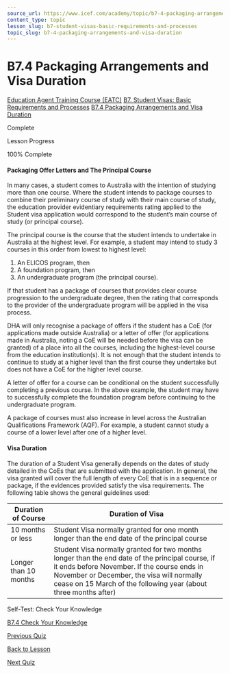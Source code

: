```yaml
---
source_url: https://www.icef.com/academy/topic/b7-4-packaging-arrangements-and-visa-duration/
content_type: topic
lesson_slug: b7-student-visas-basic-requirements-and-processes
topic_slug: b7-4-packaging-arrangements-and-visa-duration
---
```


# B7.4 Packaging Arrangements and Visa Duration

[Education Agent Training Course (EATC)](https://www.icef.com/academy/courses/education-agent-training-course-eatc/) [B7. Student Visas: Basic Requirements and Processes](https://www.icef.com/academy/lessons/b7-student-visas-basic-requirements-and-processes/) [B7.4 Packaging Arrangements and Visa Duration](https://www.icef.com/academy/topic/b7-4-packaging-arrangements-and-visa-duration/)

Complete

Lesson Progress 

100% Complete 

#### Packaging Offer Letters and The Principal Course

In many cases, a student comes to Australia with the intention of studying more than one course. Where the student intends to package courses to combine their preliminary course of study with their main course of study, the education provider evidentiary requirements rating applied to the Student visa application would correspond to the student’s main course of study (or principal course).

The principal course is the course that the student intends to undertake in Australia at the highest level. For example, a student may intend to study 3 courses in this order from lowest to highest level:

  1. An ELICOS program, then
  2. A foundation program, then
  3. An undergraduate program (the principal course).



If that student has a package of courses that provides clear course progression to the undergraduate degree, then the rating that corresponds to the provider of the undergraduate program will be applied in the visa process.

DHA will only recognise a package of offers if the student has a CoE (for applications made outside Australia) or a letter of offer (for applications made in Australia, noting a CoE will be needed before the visa can be granted) of a place into all the courses, including the highest-level course from the education institution(s). It is not enough that the student intends to continue to study at a higher level than the first course they undertake but does not have a CoE for the higher level course.

A letter of offer for a course can be conditional on the student successfully completing a previous course. In the above example, the student may have to successfully complete the foundation program before continuing to the undergraduate program.

A package of courses must also increase in level across the Australian Qualifications Framework (AQF). For example, a student cannot study a course of a lower level after one of a higher level.

#### Visa Duration

The duration of a Student Visa generally depends on the dates of study detailed in the CoEs that are submitted with the application. In general, the visa granted will cover the full length of every CoE that is in a sequence or package, if the evidences provided satisfy the visa requirements. The following table shows the general guidelines used:

**Duration of Course**| **Duration of Visa**  
---|---  
10 months or less| Student Visa normally granted for one month longer than the end date of the principal course  
Longer than 10 months| Student Visa normally granted for two months longer than the end date of the principal course, if it ends before November. If the course ends in November or December, the visa will normally cease on 15 March of the following year (about three months after)  
  
Self-Test: Check Your Knowledge

[ B7.4 Check Your Knowledge ](https://www.icef.com/academy/quizzes/b7-4-check-your-knowledge/)

[ Previous Quiz ](https://www.icef.com/academy/quizzes/b7-3-check-your-knowledge/)

[Back to Lesson](https://www.icef.com/academy/lessons/b7-student-visas-basic-requirements-and-processes/)

[ Next Quiz ](https://www.icef.com/academy/quizzes/b7-4-check-your-knowledge/)
